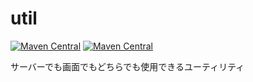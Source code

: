 util
=================

[![Maven Central](https://img.shields.io/maven-central/v/com.uchicom/util.svg)](http://search.maven.org/#search|ga|1|com.uchicom.util)
[![Maven Central](https://img.shields.io/github/license/uchicom/util.svg)](http://www.apache.org/licenses/LICENSE-2.0.txt)

サーバーでも画面でもどちらでも使用できるユーティリティ
